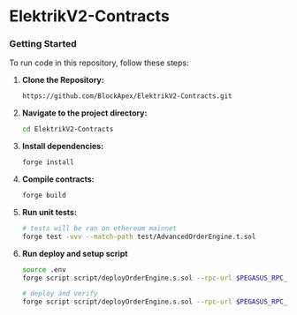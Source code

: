 # ElektrikV2-Contracts

### Getting Started

To run code in this repository, follow these steps:

1. **Clone the Repository:**

   ```bash
   https://github.com/BlockApex/ElektrikV2-Contracts.git

2. **Navigate to the project directory:**
    ```bash
    cd ElektrikV2-Contracts

3. **Install dependencies:**
   ```bash
   forge install

4. **Compile contracts:**
   ```bash
   forge build

5. **Run unit tests:**
   ```bash
   # tests will be ran on ethereum mainnet
   forge test -vvv --match-path test/AdvancedOrderEngine.t.sol
   ```

6. **Run deploy and setup script**
   ```bash
   source .env
   forge script script/deployOrderEngine.s.sol --rpc-url $PEGASUS_RPC_URL --legacy --broadcast

   # deploy and verify
   forge script script/deployOrderEngine.s.sol --rpc-url $PEGASUS_RPC_URL --broadcast -vvv --legacy --verify --verifier blockscout --verifier-url https://pegasus.lightlink.io/api/? --watch
   ```
